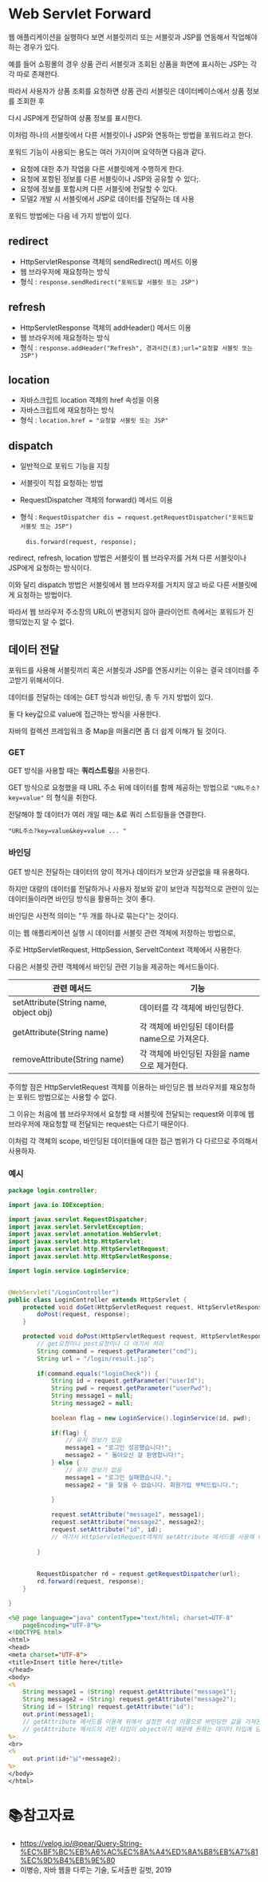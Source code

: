 # Web Servlet Forward

웹 애플리케이션을 실행하다 보면 서블릿끼리 또는 서블릿과 JSP를 연동해서 작업해야 하는 경우가 있다.

예를 들어 쇼핑몰의 경우 상품 관리 서블릿과 조회된 상품을 화면에 표시하는 JSP는 각각 따로 존재한다.

따라서 사용자가 상품 조회를 요청하면 상품 관리 서블릿은 데이터베이스에서 상품 정보를 조회한 후

다시 JSP에게 전달하여 상품 정보를 표시한다.



이처럼 하나의 서블릿에서 다른 서블릿이나 JSP와 연동하는 방법을 포워드라고 한다.

포워드 기능이 사용되는 용도는 여러 가지이며 요약하면 다음과 같다.

- 요청에 대한 추가 작업을 다른 서블릿에게 수행하게 한다.
- 요청에 포함된 정보를 다른 서블릿이나 JSP와 공유할 수 있다;.
- 요청에 정보를 포함시켜 다른 서블릿에 전달할 수 있다.
- 모델2 개발 시 서블릿에서 JSP로 데이터를 전달하는 데 사용



포워드 방법에는 다음 네 가지 방법이 있다.

## redirect

- HttpServletResponse 객체의 sendRedirect() 메서드 이용
- 웹 브라우저에 재요청하는 방식
- 형식 : `response.sendRedirect("포워드할 서블릿 또는 JSP")`

## refresh

- HttpServletResponse 객체의 addHeader() 메서드 이용
- 웹 브라우저에 재요청하는 방식
- 형식 : `response.addHeader("Refresh", 경과시간(초);url="요청할 서블릿 또는 JSP")`

## location

- 자바스크립트 location 객체의 href 속성을 이용
- 자바스크립트에 재요청하는 방식
- 형식 : `location.href = "요청할 서블릿 또는 JSP"`

## dispatch

- 일반적으로 포워드 기능을 지칭

- 서블릿이 직접 요청하는 방법

- RequestDispatcher 객체의 forward() 메서드 이용

- 형식 : `RequestDispatcher dis = request.getRequestDispatcher("포워드할 서블릿 또는 JSP")`

  ​		 ` dis.forward(request, response);`



redirect, refresh, location 방법은 서블릿이 웹 브라우저를 거쳐 다른 서블릿이나 JSP에게 요청하는 방식이다.

이와 달리 dispatch 방법은 서블릿에서 웹 브라우저를 거치지 않고 바로 다른 서블릿에게 요청하는 방법이다.

따라서 웹 브라우저 주소창의 URL이 변경되지 않아 클라이언트 측에서는 포워드가 진행되었는지 알 수 없다.



## 데이터 전달

포워드를 사용해 서블릿끼리 혹은 서블릿과 JSP를 연동시키는 이유는 결국 데이터를 주고받기 위해서이다.

데이터를 전달하는 데에는 GET 방식과 바인딩, 총 두 가지 방법이 있다.

둘 다 key값으로 value에 접근하는 방식을 사용한다.

자바의 컬렉션 프레임워크 중 Map을 떠올리면 좀 더 쉽게 이해가 될 것이다.



### GET

GET 방식을 사용할 때는 **쿼리스트링**을 사용한다.

GET 방식으로 요청했을 때 URL 주소 뒤에 데이터를 함께 제공하는 방법으로 `"URL주소?key=value"` 의 형식을 취한다.

전달해야 할 데이터가 여러 개일 때는 &로 쿼리 스트링들을 연결한다.

`"URL주소?key=value&key=value ... "`



### 바인딩

GET 방식은 전달하는 데이터의 양이 적거나 데이터가 보안과 상관없을 때 유용하다.

하지만 대량의 데이터를 전달하거나 사용자 정보와 같이 보안과 직접적으로 관련이 있는 데이터들이라면 바인딩 방식을 활용하는 것이 좋다.



바인딩은 사전적 의미는 "두 개를 하나로 묶는다"는 것이다.

이는 웹 애플리케이션 실행 시 데이터를 서블릿 관련 객체에 저장하는 방법으로,

주로 HttpServletRequest, HttpSession, ServeltContext 객체에서 사용한다.



다음은 서블릿 관련 객체에서 바인딩 관련 기능을 제공하는 메서드들이다.

| 관련 메서드                           | 기능                                           |
| ------------------------------------- | ---------------------------------------------- |
| setAttribute(String name, object obj) | 데이터를 각 객체에 바인딩한다.                 |
| getAttribute(String name)             | 각 객체에 바인딩된 데이터를 name으로 가져온다. |
| removeAttribute(String name)          | 각 객체에 바인딩된 자원을 name으로 제거한다.   |



주의할 점은 HttpServletRequest 객체를 이용하는 바인딩은 웹 브라우저를 재요청하는 포워드 방법으로는 사용할 수 없다.

그 이유는 처음에 웹 브라우저에서 요청할 때 서블릿에 전달되는 request와 이후에 웹 브라우저에 재요청할 때 전달되는 request는 다르기 때문이다.

이처럼 각 객체의 scope, 바인딩된 데이터들에 대한 접근 범위가 다 다르므로 주의해서 사용하자.



### 예시

```java
package login.controller;

import java.io.IOException;

import javax.servlet.RequestDispatcher;
import javax.servlet.ServletException;
import javax.servlet.annotation.WebServlet;
import javax.servlet.http.HttpServlet;
import javax.servlet.http.HttpServletRequest;
import javax.servlet.http.HttpServletResponse;

import login.service.LoginService;


@WebServlet("/LoginController")
public class LoginController extends HttpServlet {
	protected void doGet(HttpServletRequest request, HttpServletResponse response) throws ServletException, IOException {
		doPost(request, response);
	}

	protected void doPost(HttpServletRequest request, HttpServletResponse response) throws ServletException, IOException {
		// get요청이나 post요청이나 다 여기서 처리
		String command = request.getParameter("cmd");
		String url = "/login/result.jsp";
		
		if(command.equals("loginCheck")) {
			String id = request.getParameter("userId");
			String pwd = request.getParameter("userPwd");
			String message1 = null;
			String message2 = null;
			
			boolean flag = new LoginService().loginService(id, pwd);
			
			if(flag) {
				// 유저 정보가 있음
				message1 = "로그인 성공했습니다!";
				message2 = " 돌아오신 걸 환영합니다!";
			} else {
				// 유저 정보가 없음
				message1 = "로그인 실패했습니다.";
				message2 = "을 찾을 수 없습니다. 회원가입 부탁드립니다.";
				
			}
			
			request.setAttribute("message1", message1);
			request.setAttribute("message2", message2);
			request.setAttribute("id", id);
            // 여기서 HttpServletRequest객체의 setAttribute 메서드를 사용해 데이터를 이름과 값으로 바인딩한다.
			
		}
		
		
		RequestDispatcher rd = request.getRequestDispatcher(url);
		rd.forward(request, response);
	}

}
```

```jsp
<%@ page language="java" contentType="text/html; charset=UTF-8"
    pageEncoding="UTF-8"%>
<!DOCTYPE html>
<html>
<head>
<meta charset="UTF-8">
<title>Insert title here</title>
</head>
<body>
<%
	String message1 = (String) request.getAttribute("message1");
	String message2 = (String) request.getAttribute("message2");
	String id = (String) request.getAttribute("id");
	out.print(message1);
    // getAttribute 메서드를 이용해 위에서 설정한 속성 이름으로 바인딩한 값을 가져온다.
    // getAttribute 메서드의 리턴 타입이 object이기 때문에 원하는 데이터 타입에 담으려면 반드시 캐스팅을 해줘야 한다.
%>
<br>
<%
	out.print(id+"님"+message2);
%>
</body>
</html>
```



# :books:참고자료

- https://velog.io/@pear/Query-String-%EC%BF%BC%EB%A6%AC%EC%8A%A4%ED%8A%B8%EB%A7%81%EC%9D%B4%EB%9E%80
- 이병승, 자바 웹을 다루는 기술, 도서출판 길벗, 2019


